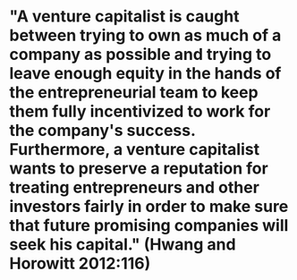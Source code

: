 # "A venture capitalist is caught between trying to own as much of a company as possible and trying to leave enough equity in the hands of the entrepreneurial team to keep them fully incentivized to work for the company's success. Furthermore, a venture capitalist wants to preserve a reputation for treating entrepreneurs and other investors fairly in order to make sure that future promising companies will seek his capital." (Hwang and Horowitt 2012:116)